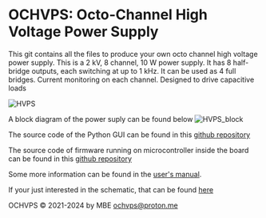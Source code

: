 # OCHVPS: Octo-Channel High Voltage Power Supply

This git contains all the files to produce your own octo channel high voltage power supply. This is a 2 kV, 8 channel, 10 W power supply. It has 8 half-bridge outputs, each switching at up to 1 kHz. It can be used as 4 full bridges. Current monitoring on each channel. Designed to drive capacitive loads

![HVPS](https://github.com/user-attachments/assets/e8a07ade-94b3-492f-ada1-7293d4fda2d5)

A block diagram of the power suply can be found below
![HVPS_block](https://github.com/user-attachments/assets/c46455e4-3e97-492b-b3e9-cd6c03f110b1)

The source code of the Python GUI can be found in this [github repository](https://github.com/martijnschouten/OCHVPS_SW)

The source code of firmware running on microcontroller inside the board can be found in this [github repository](https://github.com/martijnschouten/OCHVPS_FW)

Some more information can be found in the [user's manual](https://github.com/martijnschouten/OCHVPS/blob/v1.0/1_DOC/OCHVPS_V1.0_User_Manual.pdf).

If your just interested in the schematic, that can be found [here](https://github.com/martijnschouten/OCHVPS/blob/v1.0/2_HW/PDF/ochvps_v1.0.pdf) 

OCHVPS © 2021-2024 by MBE <ochvps@proton.me>
